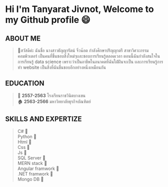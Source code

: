 # Hi I'm Tanyarat Jivnot, Welcome to my Github profile 😄
## ABOUT ME
> :woman:สวัสดีค่ะ ฉันชื่อ นางสาวธัญญารัตน์ จิ๋วน๊อต กำลังศึกษาปริญญาตรี สาขาวิศวะกรรมคอมพิวเตอร์ เป็นคนที่ชื่นชอบสิ่งใหม่ๆเเละชอบการเรียนรู้ตลอดเวลา ตอนนี้ฉันกำลังสนใจในการเรียนรู้ data science เพราะว่าเป็นอาชีพในอนาคตที่ฉันใฝ่ฝันจะเป็น เเละการเรียนรู้การทำ website เป็นสิ่งที่ฉันชื่นชอบอีกอย่างหนึ่งเหมือนกัน

## EDUCATION
> :school: **2557-2563** โรงเรียนราชวินิตบางเขน <br>
> :derelict_house: **2563-2566** มหาวิทยาลัยธุรกิจบัณฑิตย์
## SKILLS AND EXPERTIZE
> C#  :2nd_place_medal: <br>
> Python :1st_place_medal: <br>
> Html :1st_place_medal: <br>
> Css :1st_place_medal: <br>
> Js  :3rd_place_medal: <br>
> SQL Server  :2nd_place_medal: <br>
> MERN stack  :2nd_place_medal: <br>
> Angular framwork :2nd_place_medal: <br>
> .NET framwork :2nd_place_medal: <br>
> Mongo DB :2nd_place_medal: <br>

<!--
**TanyaratJivnot/TanyaratJivnot** is a ✨ _special_ ✨ repository because its `README.md` (this file) appears on your GitHub profile.

Here are some ideas to get you started:

- 🔭 I’m currently working on ...
- 🌱 I’m currently learning ...
- 👯 I’m looking to collaborate on ...
- 🤔 I’m looking for help with ...
- 💬 Ask me about ...
- 📫 How to reach me: ...
- 😄 Pronouns: ...
- ⚡ Fun fact: ...
-->

